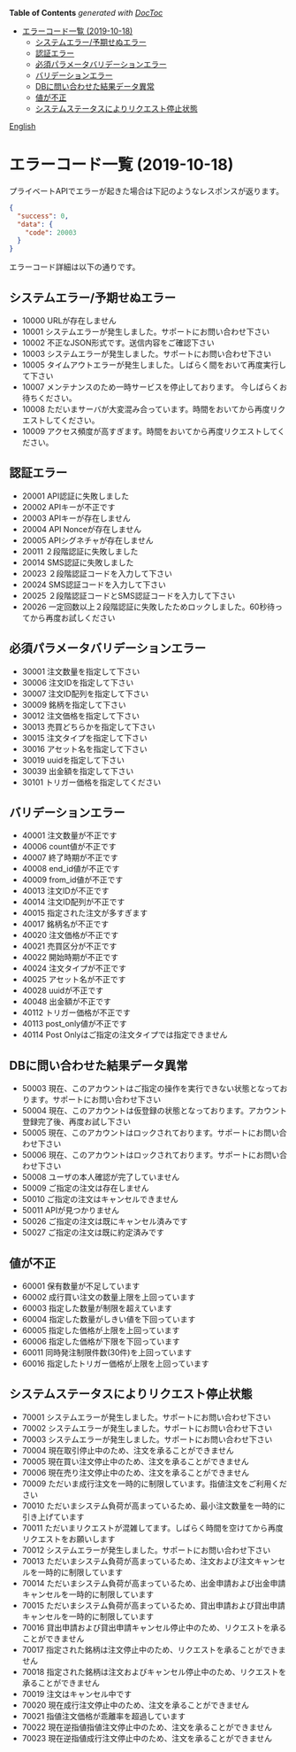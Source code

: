 <!-- START doctoc generated TOC please keep comment here to allow auto update -->
<!-- DON'T EDIT THIS SECTION, INSTEAD RE-RUN doctoc TO UPDATE -->
**Table of Contents**  *generated with [DocToc](https://github.com/thlorenz/doctoc)*

- [エラーコード一覧  (2019-10-18)](#%E3%82%A8%E3%83%A9%E3%83%BC%E3%82%B3%E3%83%BC%E3%83%89%E4%B8%80%E8%A6%A7--2019-10-18)
  - [システムエラー/予期せぬエラー](#%E3%82%B7%E3%82%B9%E3%83%86%E3%83%A0%E3%82%A8%E3%83%A9%E3%83%BC%E4%BA%88%E6%9C%9F%E3%81%9B%E3%81%AC%E3%82%A8%E3%83%A9%E3%83%BC)
  - [認証エラー](#%E8%AA%8D%E8%A8%BC%E3%82%A8%E3%83%A9%E3%83%BC)
  - [必須パラメータバリデーションエラー](#%E5%BF%85%E9%A0%88%E3%83%91%E3%83%A9%E3%83%A1%E3%83%BC%E3%82%BF%E3%83%90%E3%83%AA%E3%83%87%E3%83%BC%E3%82%B7%E3%83%A7%E3%83%B3%E3%82%A8%E3%83%A9%E3%83%BC)
  - [バリデーションエラー](#%E3%83%90%E3%83%AA%E3%83%87%E3%83%BC%E3%82%B7%E3%83%A7%E3%83%B3%E3%82%A8%E3%83%A9%E3%83%BC)
  - [DBに問い合わせた結果データ異常](#db%E3%81%AB%E5%95%8F%E3%81%84%E5%90%88%E3%82%8F%E3%81%9B%E3%81%9F%E7%B5%90%E6%9E%9C%E3%83%87%E3%83%BC%E3%82%BF%E7%95%B0%E5%B8%B8)
  - [値が不正](#%E5%80%A4%E3%81%8C%E4%B8%8D%E6%AD%A3)
  - [システムステータスによりリクエスト停止状態](#%E3%82%B7%E3%82%B9%E3%83%86%E3%83%A0%E3%82%B9%E3%83%86%E3%83%BC%E3%82%BF%E3%82%B9%E3%81%AB%E3%82%88%E3%82%8A%E3%83%AA%E3%82%AF%E3%82%A8%E3%82%B9%E3%83%88%E5%81%9C%E6%AD%A2%E7%8A%B6%E6%85%8B)

<!-- END doctoc generated TOC please keep comment here to allow auto update -->

[English](errors.md)

# エラーコード一覧  (2019-10-18)

プライベートAPIでエラーが起きた場合は下記のようなレスポンスが返ります。

```json
{
  "success": 0,
  "data": {
    "code": 20003
  }
}
```

エラーコード詳細は以下の通りです。

## システムエラー/予期せぬエラー

- 10000 URLが存在しません
- 10001 システムエラーが発生しました。サポートにお問い合わせ下さい
- 10002 不正なJSON形式です。送信内容をご確認下さい
- 10003 システムエラーが発生しました。サポートにお問い合わせ下さい
- 10005 タイムアウトエラーが発生しました。しばらく間をおいて再度実行して下さい
- 10007 メンテナンスのため一時サービスを停止しております。 今しばらくお待ちください。
- 10008 ただいまサーバが大変混み合っています。時間をおいてから再度リクエストしてください。
- 10009 アクセス頻度が高すぎます。時間をおいてから再度リクエストしてください。

## 認証エラー

- 20001 API認証に失敗しました
- 20002 APIキーが不正です
- 20003 APIキーが存在しません
- 20004 API Nonceが存在しません
- 20005 APIシグネチャが存在しません
- 20011 ２段階認証に失敗しました
- 20014 SMS認証に失敗しました
- 20023 ２段階認証コードを入力して下さい
- 20024 SMS認証コードを入力して下さい
- 20025 ２段階認証コードとSMS認証コードを入力して下さい
- 20026 一定回数以上２段階認証に失敗したためロックしました。60秒待ってから再度お試しください

## 必須パラメータバリデーションエラー

- 30001 注文数量を指定して下さい
- 30006 注文IDを指定して下さい
- 30007 注文ID配列を指定して下さい
- 30009 銘柄を指定して下さい
- 30012 注文価格を指定して下さい
- 30013 売買どちらかを指定して下さい
- 30015 注文タイプを指定して下さい
- 30016 アセット名を指定して下さい
- 30019 uuidを指定して下さい
- 30039 出金額を指定して下さい
- 30101 トリガー価格を指定してください

## バリデーションエラー

- 40001 注文数量が不正です
- 40006 count値が不正です
- 40007 終了時期が不正です
- 40008 end_id値が不正です
- 40009 from_id値が不正です
- 40013 注文IDが不正です
- 40014 注文ID配列が不正です
- 40015 指定された注文が多すぎます
- 40017 銘柄名が不正です
- 40020 注文価格が不正です
- 40021 売買区分が不正です
- 40022 開始時期が不正です
- 40024 注文タイプが不正です
- 40025 アセット名が不正です
- 40028 uuidが不正です
- 40048 出金額が不正です
- 40112 トリガー価格が不正です
- 40113 post_only値が不正です
- 40114 Post Onlyはご指定の注文タイプでは指定できません

## DBに問い合わせた結果データ異常

- 50003 現在、このアカウントはご指定の操作を実行できない状態となっております。サポートにお問い合わせ下さい
- 50004 現在、このアカウントは仮登録の状態となっております。アカウント登録完了後、再度お試し下さい
- 50005 現在、このアカウントはロックされております。サポートにお問い合わせ下さい
- 50006 現在、このアカウントはロックされております。サポートにお問い合わせ下さい
- 50008 ユーザの本人確認が完了していません
- 50009 ご指定の注文は存在しません
- 50010 ご指定の注文はキャンセルできません
- 50011 APIが見つかりません
- 50026 ご指定の注文は既にキャンセル済みです
- 50027 ご指定の注文は既に約定済みです

## 値が不正

- 60001 保有数量が不足しています
- 60002 成行買い注文の数量上限を上回っています
- 60003 指定した数量が制限を超えています
- 60004 指定した数量がしきい値を下回っています
- 60005 指定した価格が上限を上回っています
- 60006 指定した価格が下限を下回っています
- 60011 同時発注制限件数(30件)を上回っています
- 60016 指定したトリガー価格が上限を上回っています

## システムステータスによりリクエスト停止状態

- 70001 システムエラーが発生しました。サポートにお問い合わせ下さい
- 70002 システムエラーが発生しました。サポートにお問い合わせ下さい
- 70003 システムエラーが発生しました。サポートにお問い合わせ下さい
- 70004 現在取引停止中のため、注文を承ることができません
- 70005 現在買い注文停止中のため、注文を承ることができません
- 70006 現在売り注文停止中のため、注文を承ることができません
- 70009 ただいま成行注文を一時的に制限しています。指値注文をご利用ください
- 70010 ただいまシステム負荷が高まっているため、最小注文数量を一時的に引き上げています
- 70011 ただいまリクエストが混雑してます。しばらく時間を空けてから再度リクエストをお願いします
- 70012 システムエラーが発生しました。サポートにお問い合わせ下さい
- 70013 ただいまシステム負荷が高まっているため、注文および注文キャンセルを一時的に制限しています
- 70014 ただいまシステム負荷が高まっているため、出金申請および出金申請キャンセルを一時的に制限しています
- 70015 ただいまシステム負荷が高まっているため、貸出申請および貸出申請キャンセルを一時的に制限しています
- 70016 貸出申請および貸出申請キャンセル停止中のため、リクエストを承ることができません
- 70017 指定された銘柄は注文停止中のため、リクエストを承ることができません
- 70018 指定された銘柄は注文およびキャンセル停止中のため、リクエストを承ることができません
- 70019 注文はキャンセル中です
- 70020 現在成行注文停止中のため、注文を承ることができません
- 70021 指値注文価格が乖離率を超過しています
- 70022 現在逆指値指値注文停止中のため、注文を承ることができません
- 70023 現在逆指値成行注文停止中のため、注文を承ることができません
